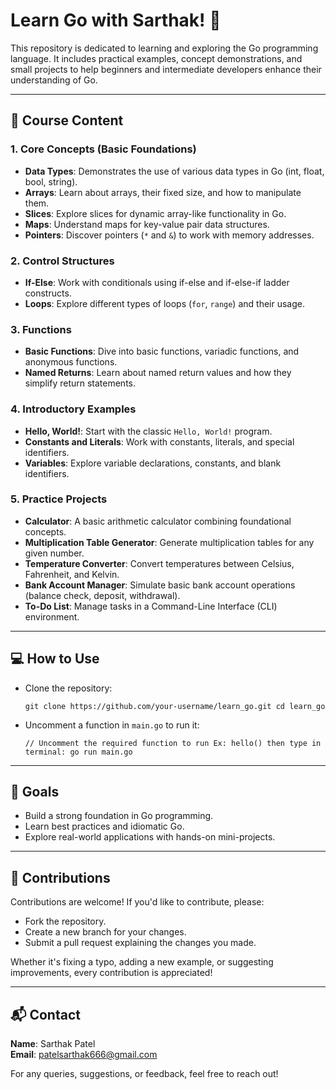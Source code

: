 <h1>Learn Go with Sarthak! 🚀</h1> 
<p> This repository is dedicated to learning and exploring the Go programming language. It includes practical examples, concept demonstrations, and small projects to help beginners and intermediate developers enhance their understanding of Go. </p>
 <hr>
  <h2>📖 Course Content</h2> 
  <h3>1. Core Concepts (Basic Foundations)</h3> 
  <ul> 
  <li><b>Data Types</b>: Demonstrates the use of various data types in Go (int, float, bool, string).</li> 
  <li><b>Arrays</b>: Learn about arrays, their fixed size, and how to manipulate them.</li> 
  <li><b>Slices</b>: Explore slices for dynamic array-like functionality in Go.</li> 
  <li><b>Maps</b>: Understand maps for key-value pair data structures.</li> 
  <li><b>Pointers</b>: Discover pointers (<code>*</code> and <code>&</code>) to work with memory addresses.</li> 
  </ul> 
  <h3>2. Control Structures</h3> 
  <ul> 
  <li><b>If-Else</b>: Work with conditionals using if-else and if-else-if ladder constructs.</li> 
  <li><b>Loops</b>: Explore different types of loops (<code>for</code>, <code>range</code>) and their usage.</li> 
  </ul> 
  <h3>3. Functions</h3> 
  <ul> 
  <li><b>Basic Functions</b>: Dive into basic functions, variadic functions, and anonymous functions.</li>
   <li><b>Named Returns</b>: Learn about named return values and how they simplify return statements.</li> 
   </ul> 
   <h3>4. Introductory Examples</h3> 
   <ul> 
   <li><b>Hello, World!</b>: Start with the classic <code>Hello, World!</code> program.</li> 
   <li><b>Constants and Literals</b>: Work with constants, literals, and special identifiers.</li> 
   <li><b>Variables</b>: Explore variable declarations, constants, and blank identifiers.</li> 
   </ul> <h3>5. Practice Projects</h3> 
   <ul> 
   <li><b>Calculator</b>: A basic arithmetic calculator combining foundational concepts.</li> 
   <li><b>Multiplication Table Generator</b>: Generate multiplication tables for any given number.</li> 
   <li><b>Temperature Converter</b>: Convert temperatures between Celsius, Fahrenheit, and Kelvin.</li> 
   <li><b>Bank Account Manager</b>: Simulate basic bank account operations (balance check, deposit, withdrawal).</li> 
   <li><b>To-Do List</b>: Manage tasks in a Command-Line Interface (CLI) environment.</li> 
   </ul> 
   <hr> 
   <h2>💻 How to Use</h2> 
   <ul> 
   <li> Clone the repository: <pre><code>git clone https://github.com/your-username/learn_go.git cd learn_go</code></pre> </li> 
   <li> Uncomment a function in <code>main.go</code> to run it: <pre><code>// Uncomment the required function to run Ex: hello() then type in terminal: go run main.go</code></pre> 
   </li> 
   </ul> 
   <hr> 
   <h2>🎯 Goals</h2> 
   <ul> 
   <li>Build a strong foundation in Go programming.</li> 
   <li>Learn best practices and idiomatic Go.</li> 
   <li>Explore real-world applications with hands-on mini-projects.</li> 
   </ul> 
   <hr> 
   <h2>🤝 Contributions</h2> 
   <p> Contributions are welcome! If you'd like to contribute, please: </p> 
   <ul> 
   <li>Fork the repository.</li> 
   <li>Create a new branch for your changes.</li> 
   <li>Submit a pull request explaining the changes you made.</li> 
   </ul> 
   <p> Whether it's fixing a typo, adding a new example, or suggesting improvements, every contribution is appreciated! </p> 
   <hr> 
   <h2>📬 Contact</h2> 
   <p> 
   <b>Name</b>: Sarthak Patel <br> <b>Email</b>: <a href="mailto:patelsarthak666@gmail.com">patelsarthak666@gmail.com</a> </p> <p> For any queries, suggestions, or feedback, feel free to reach out! </p>
